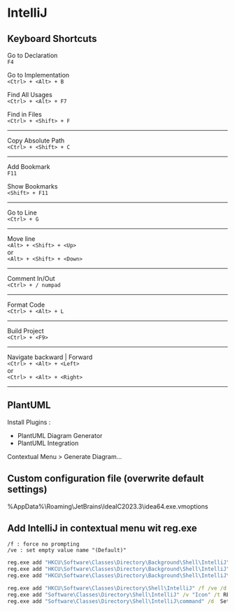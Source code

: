 # IntelliJ

## Keyboard Shortcuts

Go to Declaration  
	`F4`

Go to Implementation  
	`<Ctrl> + <Alt> + B`  

Find All Usages  
	`<Ctrl> + <Alt> + F7`

Find in Files  
	`<Ctrl> + <Shift> + F`

---
Copy Absolute Path  
	`<Ctrl> + <Shift> + C`

---  
Add Bookmark  
	`F11`

Show Bookmarks  
	`<Shift> + F11`

---

Go to Line  
	`<Ctrl> + G`  
 
---
Move line  
	`<Alt> + <Shift> + <Up>`   
	or  
	`<Alt> + <Shift> + <Down>`  

---
Comment In/Out  
	`<Ctrl> + / numpad`  

---
Format Code  
	`<Ctrl> + <Alt> + L`  

---
Build Project  
	`<Ctrl> + <F9>`  

---
Navigate backward | Forward  
	`<Ctrl> + <Alt> + <Left>`  
 	or  
  	`<Ctrl> + <Alt> + <Right>`  

---

## PlantUML

Install Plugins :  
- PlantUML Diagram Generator  
- PlantUML Integration  

Contextual Menu > Generate Diagram...   

## Custom configuration file (overwrite default settings)  

%AppData%\Roaming\JetBrains\IdeaIC2023.3\idea64.exe.vmoptions  


## Add IntelliJ in contextual menu wit reg.exe  
	/f : force no prompting  
	/ve : set empty value name "(Default)"  

```cmd
reg.exe add "HKCU\Software\Classes\Directory\Background\Shell\IntelliJ" /f /ve /d "Open with &IntelliJ"
reg.exe add "HKCU\Software\Classes\Directory\Background\Shell\IntelliJ" /v "Icon" /t REG_SZ /f /v "C:\Program Files (x86)\JetBrains\IntelliJ IDEA Community Edition 2023.3.2\bin\idea.ico"
reg.exe add "HKCU\Software\Classes\Directory\Background\Shell\IntelliJ\command" /f /ve /d "C:\Program Files (x86)\JetBrains\IntelliJ IDEA Community Edition 2023.3.2\bin\idea64.exe %V"

reg.exe add "HKCU\Software\Classes\Directory\Shell\IntelliJ" /f /ve /d "Open with &IntelliJ"
reg.exe add "Software\Classes\Directory\Shell\IntelliJ" /v "Icon" /t REG_SZ /f /d "C:\Program Files (x86)\JetBrains\IntelliJ IDEA Community Edition 2023.3.2\bin\idea.ico"
reg.exe add "Software\Classes\Directory\Shell\IntelliJ\command" /d	Set (Default)="C:\Program Files (x86)\JetBrains\IntelliJ IDEA Community Edition 2023.3.2\bin\idea64.exe" "%V"
```
